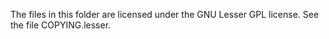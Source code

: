 The files in this folder are licensed under the GNU Lesser GPL license. See the file COPYING.lesser.